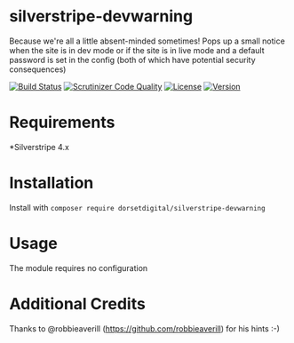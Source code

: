 # silverstripe-devwarning
Because we're all a little absent-minded sometimes!
Pops up a small notice when the site is in dev mode or if the site is in live mode and a default password is set in the config (both of which have potential security consequences)

[![Build Status](https://scrutinizer-ci.com/g/DorsetDigital/silverstripe-devwarning/badges/build.png?b=master)](https://scrutinizer-ci.com/g/DorsetDigital/silverstripe-devwarning/build-status/master)
[![Scrutinizer Code Quality](https://scrutinizer-ci.com/g/DorsetDigital/silverstripe-devwarning/badges/quality-score.png?b=master)](https://scrutinizer-ci.com/g/DorsetDigital/silverstripe-devwarning/?branch=master)
[![License](https://img.shields.io/badge/License-BSD%203--Clause-blue.svg)](LICENSE.md)
[![Version](http://img.shields.io/packagist/v/dorsetdigital/silverstripe-devwarning.svg?style=flat)](https://packagist.org/packages/dorsetdigital/silverstripe-devwarning)


# Requirements
*Silverstripe 4.x

# Installation
Install with `composer require dorsetdigital/silverstripe-devwarning`

# Usage

The module requires no configuration

# Additional Credits
Thanks to @robbieaverill (https://github.com/robbieaverill) for his hints :-)
